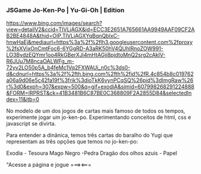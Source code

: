 ### JSGame Jo-Ken-Po | Yu-Gi-Oh | Edition

https://www.bing.com/images/search?view=detailV2&ccid=TIVLjAGX&id=ECC3E2651A765661AA9949AAF09CF2AB2BE4848A&thid=OIP.TIVLjAGXYqBqnQblxC-hnwHaEj&mediaurl=https%3a%2f%2flh3.googleusercontent.com%2fproxy%2fsXVixOnCmtFoc6-6YGgRD-A3aRK50hV4QUhlRnoZOW991-LO3BydzEQYmr1oo4RkGBerXJi4mHtAGji8pjdtoMnQ2srg2cAklV-R6JUu7M8ncaOALWFg_m-72yv2LO50p5A_b4feMc1Vq2FXWAUi_n0c%3ds0-d&cdnurl=https%3a%2f%2fth.bing.com%2fth%2fid%2fR.4c854b8c019762a06a9d06e5c42fa19f%3frik%3dioTkK6vynPCqSQ%26pid%3dImgRaw%26r%3d0&exph=307&expw=500&q=gif+exodiA&simid=607998268291224888&FORM=IRPRST&ck=41B3481B6C87BE0C368809F2A2855D84&selectedIndex=11&itb=0

No modelo de um dos jogos de cartas mais famoso de todos os tempos, experimente jogar um jo-ken-po.
Experimentando conceitos de html, css e javascript se divirta.

Para entender a dinânica, temos três cartas do baralho do Yugi que representam as três opções que temos no jo-ken-po:

Exodia - Tesoura
Mago Negro -Pedra
Dragão dos olhos azuis - Papel

"Acesse a página e jogue ===><===
